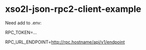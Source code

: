 # xso2l-json-rpc2-client-example

Need add to .env:

RPC_TOKEN=...

RPC_URL_ENDPOINT=http://rpc.hostname/api/v1/endpoint
